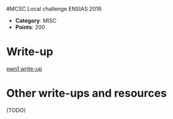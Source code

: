 #MCSC Local challenge ENSIAS 2016

* **Category**: MISC <br>
* **Points**: 200 <br>

# Write-up 

[pwn1 write-up](TODO)

# Other write-ups and resources

(TODO)